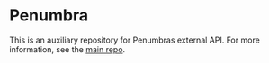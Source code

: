 # Penumbra

This is an auxiliary repository for Penumbras external API.
For more information, see the [main repo](https://github.com/xivdev/Penumbra).